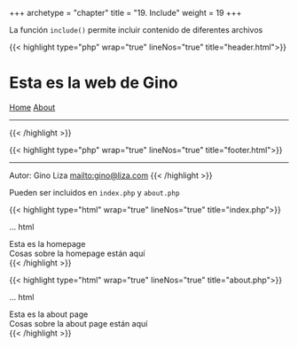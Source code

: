 +++
archetype = "chapter"
title = "19. Include"
weight = 19
+++

La función `include()` permite incluir contenido de diferentes archivos 

{{< highlight  type="php" wrap="true" lineNos="true" title="header.html">}}
<h1>
    Esta es la web de Gino
</h1>
<a href="index.php">Home</a>
<a href="about.php">About</a>
<hr>
{{< /highlight >}}

{{< highlight  type="php" wrap="true" lineNos="true" title="footer.html">}}
<hr>
Autor: Gino Liza
<a href="mailto:gino@liza.com">mailto:gino@liza.com</a>
{{< /highlight >}}

Pueden ser incluidos en `index.php` y `about.php`

{{< highlight  type="html" wrap="true" lineNos="true" title="index.php">}}
<?php
    include("header.html");
?>
... html
<body>
    Esta es la homepage <br>
    Cosas sobre la homepage están aquí <br>
</body>
</html>
<?php
    include("footer.html");
?>
{{< /highlight >}}

{{< highlight  type="html" wrap="true" lineNos="true" title="about.php">}}
<?php
    include("header.html");
?>
... html
<body>
    Esta es la about page <br>
    Cosas sobre la about page están aquí <br>
</body>
</html>
<?php
    include("footer.html");
?>
{{< /highlight >}}